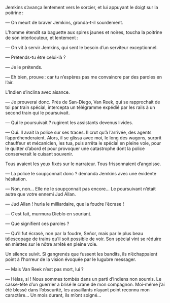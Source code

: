 Jemkins s’avança lentement vers le sorcier, et lui appuyant le doigt sur
la poitrine :

— On meurt de braver Jemkins, gronda-t-il sourdement.

L’homme étendit sa baguette aux spires jaunes et noires, toucha la poitrine de son interlocuteur, et lentement :

— On vit à servir Jemkins, qui sent le besoin d’un serviteur exceptionnel.

— Prétends-tu être celui-là ?

— Je le prétends.

— Eh bien, prouve : car tu n’espères pas me convaincre par des paroles en l’air.

L’Indien s’inclina avec aisance.

— Je prouverai donc. Près de San-Diego, Van Reek, qui se rapprochait de toi par train spécial, intercepta un télégramme expédié par les rails à un
second train qui le poursuivait.

— Qui le poursuivait ? rugirent les assistants devenus livides.

— Oui. Il avait la police sur ses traces. Il crut qu’à l’arrivée, des agents
l’appréhenderaient. Alors, il se glissa avec moi, le long des wagons, surprit
chauffeur et mécanicien, les tua, puis arrêta le spécial en pleine voie, pour
le quitter d’abord et pour provoquer une catastrophe dont la police conserverait le cuisant souvenir.

Tous avaient les yeux fixés sur le narrateur. Tous frissonnaient d’angoisse.

— La police le soupçonnait donc ? demanda Jemkins avec une évidente
hésitation.

— Non, non... Elle ne le soupçonnait pas encore... Le poursuivant n’était autre que votre ennemi Jud Allan.

— Jud Allan ! hurla le milliardaire, que la foudre l’écrase !

— C’est fait, murmura Dieblo en souriant.

— Que signifient ces paroles ?

— Qu’il fut écrasé, non par la foudre, Señor, mais par le plus beau
télescopage de trains qu’il soit possible de voir. Son spécial vint se réduire
en miettes sur le nôtre arrêté en pleine voie.

Un silence suivit. Si gangrenés que fussent les bandits, ils n’échappaient
point à l’horreur de la vision évoquée par le lugubre messager.

— Mais Van Reek n’est pas mort, lui ?

— Hélas, si ! Nous sommes tombés dans un parti d’Indiens non soumis. Le casse-tête d’un guerrier a brisé le crane de mon compagnon. Moi-même j’ai été blessé dans l’obscurité, les assaillants n’ayant point reconnu mon
caractère... Un mois durant, ils m’ont soigné...
